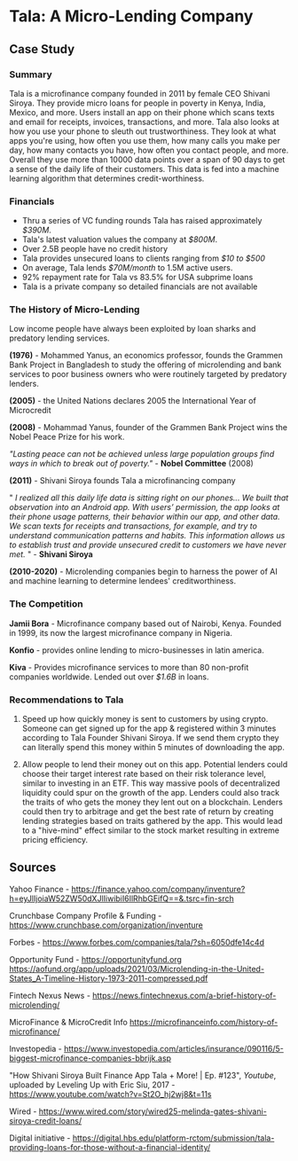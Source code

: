 # **Tala**: A Micro-Lending Company
## Case Study

### Summary
Tala is a microfinance company founded in 2011 by female CEO Shivani Siroya. They provide micro loans for people in poverty in Kenya, India, Mexico, and more. Users install an app on their phone which scans texts and email for receipts, invoices, transactions, and more. Tala also looks at how you use your phone to sleuth out trustworthiness. They look at what apps you're using, how often you use them, how many calls you make per day, how many contacts you have, how often you contact people, and more. Overall they use more than 10000 data points over a span of 90 days to get a sense of the daily life of their customers. This data is fed into a machine learning algorithm that determines credit-worthiness. 

### Financials
* Thru a series of VC funding rounds Tala has raised approximately *$390M*.
* Tala's latest valuation values the company at *$800M*.
* Over 2.5B people have no credit history
* Tala provides unsecured loans to clients ranging from *$10 to $500*
* On average, Tala lends *$70M/month* to 1.5M active users.
* 92% repayment rate for Tala vs 83.5% for USA subprime loans
* Tala is a private company so detailed financials are not available

### The History of Micro-Lending
Low income people have always been exploited by loan sharks and predatory lending services.

**(1976)** - Mohammed Yanus, an economics professor, founds the Grammen Bank Project in Bangladesh to study the offering of microlending and bank services to poor business owners who were routinely targeted by predatory lenders. 

**(2005)** - the United Nations declares 2005 the International Year of Microcredit

**(2008)** - Mohammad Yanus, founder of the Grammen Bank Project wins the Nobel Peace Prize for his work.

*"Lasting peace can not be achieved unless large population groups find ways in which to break out of poverty."* - **Nobel Committee** (2008)

**(2011)** - Shivani Siroya founds Tala a microfinancing company

" *I realized all this daily life data is sitting right on our phones... We built that observation into an Android app. With users’ permission, the app looks at their phone usage patterns, their behavior within our app, and other data. We scan texts for receipts and transactions, for example, and try to understand communication patterns and habits. This information allows us to establish trust and provide unsecured credit to customers we have never met.* " - **Shivani Siroya**

**(2010-2020)** - Microlending companies begin to harness the power of AI and machine learning to determine lendees' creditworthiness.

### The Competition
**Jamii Bora** - Microfinance company based out of Nairobi, Kenya. Founded in 1999, its now the largest microfinance company in Nigeria.

**Konfio** - provides online lending to micro-businesses in latin america. 

**Kiva** - Provides microfinance services to more than 80 non-profit companies worldwide. Lended out over *$1.6B* in loans.

### Recommendations to Tala
1. Speed up how quickly money is sent to customers by using crypto. Someone can get signed up for the app & registered within 3 minutes according to Tala Founder Shivani Siroya. If we send them crypto they can literally spend this money within 5 minutes of downloading the app. 

2. Allow people to lend their money out on this app. Potential lenders could choose their target interest rate based on their risk tolerance level, similar to investing in an ETF. This way massive pools of decentralized liquidity could spur on the growth of the app. Lenders could also track the traits of who gets the money they lent out on a blockchain. Lenders could then try to arbitrage and get the best rate of return by creating lending strategies based on traits gathered by the app. This would lead to a "hive-mind" effect similar to the stock market resulting in extreme pricing efficiency.

## Sources
Yahoo Finance - 
https://finance.yahoo.com/company/inventure?h=eyJlIjoiaW52ZW50dXJlIiwibiI6IlRhbGEifQ==&.tsrc=fin-srch

Crunchbase Company Profile & Funding - https://www.crunchbase.com/organization/inventure

Forbes - 
https://www.forbes.com/companies/tala/?sh=6050dfe14c4d

Opportunity Fund - 
https://opportunityfund.org
https://aofund.org/app/uploads/2021/03/Microlending-in-the-United-States_A-Timeline-History-1973-2011-compressed.pdf

Fintech Nexus News - https://news.fintechnexus.com/a-brief-history-of-microlending/

MicroFinance & MicroCredit Info
https://microfinanceinfo.com/history-of-microfinance/

Investopedia - https://www.investopedia.com/articles/insurance/090116/5-biggest-microfinance-companies-bbrijk.asp

"How Shivani Siroya Built Finance App Tala + More! | Ep. #123", *Youtube*, uploaded by Leveling Up with Eric Siu, 2017 - https://www.youtube.com/watch?v=St2O_hj2wj8&t=11s

Wired - https://www.wired.com/story/wired25-melinda-gates-shivani-siroya-credit-loans/

Digital initiative - https://digital.hbs.edu/platform-rctom/submission/tala-providing-loans-for-those-without-a-financial-identity/